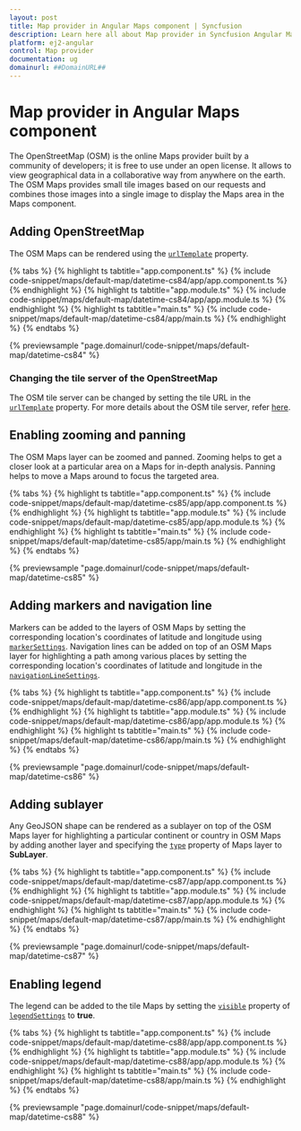 ```yaml
---
layout: post
title: Map provider in Angular Maps component | Syncfusion
description: Learn here all about Map provider in Syncfusion Angular Maps component of Syncfusion Essential JS 2 and more.
platform: ej2-angular
control: Map provider 
documentation: ug
domainurl: ##DomainURL##
---
```


# Map provider in Angular Maps component

The OpenStreetMap (OSM) is the online Maps provider built by a community of developers; it is free to use under an open license. It allows to view geographical data in a collaborative way from anywhere on the earth. The OSM Maps provides small tile images based on our requests and combines those images into a single image to display the Maps area in the Maps component.

## Adding OpenStreetMap

The OSM Maps can be rendered using the [`urlTemplate`](https://ej2.syncfusion.com/angular/documentation/api/maps/layerSettingsModel/#urltemplate) property.

{% tabs %}
{% highlight ts tabtitle="app.component.ts" %}
{% include code-snippet/maps/default-map/datetime-cs84/app/app.component.ts %}
{% endhighlight %}
{% highlight ts tabtitle="app.module.ts" %}
{% include code-snippet/maps/default-map/datetime-cs84/app/app.module.ts %}
{% endhighlight %}
{% highlight ts tabtitle="main.ts" %}
{% include code-snippet/maps/default-map/datetime-cs84/app/main.ts %}
{% endhighlight %}
{% endtabs %}
  
{% previewsample "page.domainurl/code-snippet/maps/default-map/datetime-cs84" %}

### Changing the tile server of the OpenStreetMap

The OSM tile server can be changed by setting the tile URL in the [`urlTemplate`](https://ej2.syncfusion.com/angular/documentation/api/maps/layerSettingsModel/#urltemplate) property. For more details about the OSM tile server, refer [here](https://wiki.openstreetmap.org/wiki/Tiles).

## Enabling zooming and panning

The OSM Maps layer can be zoomed and panned. Zooming helps to get a closer look at a particular area on a Maps for in-depth analysis. Panning helps to move a Maps around to focus the targeted area.

{% tabs %}
{% highlight ts tabtitle="app.component.ts" %}
{% include code-snippet/maps/default-map/datetime-cs85/app/app.component.ts %}
{% endhighlight %}
{% highlight ts tabtitle="app.module.ts" %}
{% include code-snippet/maps/default-map/datetime-cs85/app/app.module.ts %}
{% endhighlight %}
{% highlight ts tabtitle="main.ts" %}
{% include code-snippet/maps/default-map/datetime-cs85/app/main.ts %}
{% endhighlight %}
{% endtabs %}
  
{% previewsample "page.domainurl/code-snippet/maps/default-map/datetime-cs85" %}

## Adding markers and navigation line

Markers can be added to the layers of OSM Maps by setting the corresponding location's coordinates of latitude and longitude using [`markerSettings`](https://ej2.syncfusion.com/angular/documentation/api/maps/layerSettingsModel/#markersettings). Navigation lines can be added on top of an OSM Maps layer for highlighting a path among various places by setting the corresponding location's coordinates of latitude and longitude in the [`navigationLineSettings`](https://ej2.syncfusion.com/angular/documentation/api/maps/layerSettingsModel/#navigationlinesettings).

{% tabs %}
{% highlight ts tabtitle="app.component.ts" %}
{% include code-snippet/maps/default-map/datetime-cs86/app/app.component.ts %}
{% endhighlight %}
{% highlight ts tabtitle="app.module.ts" %}
{% include code-snippet/maps/default-map/datetime-cs86/app/app.module.ts %}
{% endhighlight %}
{% highlight ts tabtitle="main.ts" %}
{% include code-snippet/maps/default-map/datetime-cs86/app/main.ts %}
{% endhighlight %}
{% endtabs %}
  
{% previewsample "page.domainurl/code-snippet/maps/default-map/datetime-cs86" %}

## Adding sublayer

Any GeoJSON shape can be rendered as a sublayer on top of the OSM Maps layer for highlighting a particular continent or country in OSM Maps by adding another layer and specifying the [`type`](https://ej2.syncfusion.com/angular/documentation/api/maps/layerSettingsModel/#type) property of Maps layer to **SubLayer**.

{% tabs %}
{% highlight ts tabtitle="app.component.ts" %}
{% include code-snippet/maps/default-map/datetime-cs87/app/app.component.ts %}
{% endhighlight %}
{% highlight ts tabtitle="app.module.ts" %}
{% include code-snippet/maps/default-map/datetime-cs87/app/app.module.ts %}
{% endhighlight %}
{% highlight ts tabtitle="main.ts" %}
{% include code-snippet/maps/default-map/datetime-cs87/app/main.ts %}
{% endhighlight %}
{% endtabs %}
  
{% previewsample "page.domainurl/code-snippet/maps/default-map/datetime-cs87" %}

## Enabling legend

The legend can be added to the tile Maps by setting the [`visible`](https://ej2.syncfusion.com/angular/documentation/api/maps/legendSettingsModel/#visible) property of [`legendSettings`](https://ej2.syncfusion.com/angular/documentation/api/maps/legendSettingsModel) to **true**.

{% tabs %}
{% highlight ts tabtitle="app.component.ts" %}
{% include code-snippet/maps/default-map/datetime-cs88/app/app.component.ts %}
{% endhighlight %}
{% highlight ts tabtitle="app.module.ts" %}
{% include code-snippet/maps/default-map/datetime-cs88/app/app.module.ts %}
{% endhighlight %}
{% highlight ts tabtitle="main.ts" %}
{% include code-snippet/maps/default-map/datetime-cs88/app/main.ts %}
{% endhighlight %}
{% endtabs %}
  
{% previewsample "page.domainurl/code-snippet/maps/default-map/datetime-cs88" %}